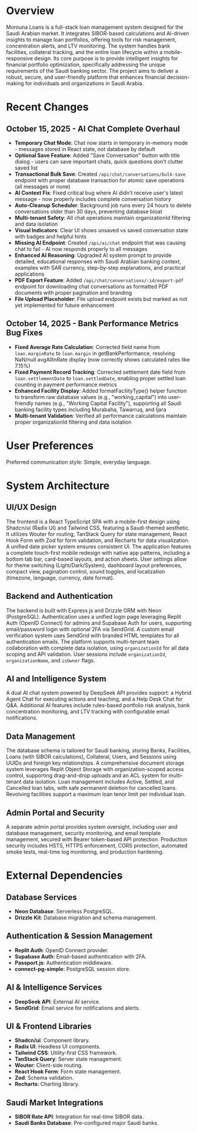 # Overview
Morouna Loans is a full-stack loan management system designed for the Saudi Arabian market. It integrates SIBOR-based calculations and AI-driven insights to manage loan portfolios, offering tools for risk management, concentration alerts, and LTV monitoring. The system handles bank facilities, collateral tracking, and the entire loan lifecycle within a mobile-responsive design. Its core purpose is to provide intelligent insights for financial portfolio optimization, specifically addressing the unique requirements of the Saudi banking sector. The project aims to deliver a robust, secure, and user-friendly platform that enhances financial decision-making for individuals and organizations in Saudi Arabia.

# Recent Changes

## October 15, 2025 - AI Chat Complete Overhaul
- **Temporary Chat Mode**: Chat now starts in temporary in-memory mode - messages stored in React state, not database by default
- **Optional Save Feature**: Added "Save Conversation" button with title dialog - users can save important chats, quick questions don't clutter saved list
- **Transactional Bulk Save**: Created `/api/chat/conversations/bulk-save` endpoint with proper database transaction for atomic save operations (all messages or none)
- **AI Context Fix**: Fixed critical bug where AI didn't receive user's latest message - now properly includes complete conversation history
- **Auto-Cleanup Scheduler**: Background job runs every 24 hours to delete conversations older than 30 days, preventing database bloat
- **Multi-tenant Safety**: All chat operations maintain organizationId filtering and data isolation
- **Visual Indicators**: Clear UI shows unsaved vs saved conversation state with badges and helpful hints
- **Missing AI Endpoint**: Created `/api/ai/chat` endpoint that was causing chat to fail - AI now responds properly to all messages
- **Enhanced AI Reasoning**: Upgraded AI system prompt to provide detailed, educational responses with Saudi Arabian banking context, examples with SAR currency, step-by-step explanations, and practical applications
- **PDF Export Feature**: Added `/api/chat/conversations/:id/export-pdf` endpoint for downloading chat conversations as formatted PDF documents with proper pagination and branding
- **File Upload Placeholder**: File upload endpoint exists but marked as not yet implemented for future enhancement

## October 14, 2025 - Bank Performance Metrics Bug Fixes
- **Fixed Average Rate Calculation**: Corrected field name from `loan.marginRate` to `loan.margin` in getBankPerformance, resolving NaN/null avgAllInRate display (now correctly shows calculated rates like 7.15%)
- **Fixed Payment Record Tracking**: Corrected settlement date field from `loan.settlementDate` to `loan.settledDate`, enabling proper settled loan counting in payment performance metrics
- **Enhanced Facility Display**: Added formatFacilityType() helper function to transform raw database values (e.g., "working_capital") into user-friendly names (e.g., "Working Capital Facility"), supporting all Saudi banking facility types including Murabaha, Tawarruq, and Ijara
- **Multi-tenant Validation**: Verified all performance calculations maintain proper organizationId filtering and data isolation

# User Preferences
Preferred communication style: Simple, everyday language.

# System Architecture

## UI/UX Design
The frontend is a React TypeScript SPA with a mobile-first design using Shadcn/ui (Radix UI) and Tailwind CSS, featuring a Saudi-themed aesthetic. It utilizes Wouter for routing, TanStack Query for state management, React Hook Form with Zod for form validation, and Recharts for data visualization. A unified date picker system ensures consistent UI. The application features a complete touch-first mobile redesign with native app patterns, including a bottom tab bar, card-based layouts, and action sheets. User settings allow for theme switching (Light/Dark/System), dashboard layout preferences, compact view, pagination control, sound toggles, and localization (timezone, language, currency, date format).

## Backend and Authentication
The backend is built with Express.js and Drizzle ORM with Neon (PostgreSQL). Authentication uses a unified login page leveraging Replit Auth (OpenID Connect) for admins and Supabase Auth for users, supporting email/password login with optional 2FA via SendGrid. A custom email verification system uses SendGrid with branded HTML templates for all authentication emails. The platform supports multi-tenant team collaboration with complete data isolation, using `organizationId` for all data scoping and API validation. User sessions include `organizationId`, `organizationName`, and `isOwner` flags.

## AI and Intelligence System
A dual AI chat system powered by DeepSeek API provides support: a Hybrid Agent Chat for executing actions and teaching, and a Help Desk Chat for Q&A. Additional AI features include rules-based portfolio risk analysis, bank concentration monitoring, and LTV tracking with configurable email notifications.

## Data Management
The database schema is tailored for Saudi banking, storing Banks, Facilities, Loans (with SIBOR calculations), Collateral, Users, and Sessions using UUIDs and foreign key relationships. A comprehensive document storage system leverages Replit Object Storage with organization-scoped access control, supporting drag-and-drop uploads and an ACL system for multi-tenant data isolation. Loan management includes Active, Settled, and Cancelled loan tabs, with safe permanent deletion for cancelled loans. Revolving facilities support a maximum loan tenor limit per individual loan.

## Admin Portal and Security
A separate admin portal provides system oversight, including user and database management, security monitoring, and email template management, secured with Bearer token-based API protection. Production security includes HSTS, HTTPS enforcement, CORS protection, automated smoke tests, real-time log monitoring, and production hardening.

# External Dependencies

## Database Services
- **Neon Database**: Serverless PostgreSQL.
- **Drizzle Kit**: Database migration and schema management.

## Authentication & Session Management
- **Replit Auth**: OpenID Connect provider.
- **Supabase Auth**: Email-based authentication with 2FA.
- **Passport.js**: Authentication middleware.
- **connect-pg-simple**: PostgreSQL session store.

## AI & Intelligence Services
- **DeepSeek API**: External AI service.
- **SendGrid**: Email service for notifications and alerts.

## UI & Frontend Libraries
- **Shadcn/ui**: Component library.
- **Radix UI**: Headless UI components.
- **Tailwind CSS**: Utility-first CSS framework.
- **TanStack Query**: Server state management.
- **Wouter**: Client-side routing.
- **React Hook Form**: Form state management.
- **Zod**: Schema validation.
- **Recharts**: Charting library.

## Saudi Market Integrations
- **SIBOR Rate API**: Integration for real-time SIBOR data.
- **Saudi Banks Database**: Pre-configured major Saudi banks.